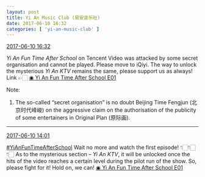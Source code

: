 ```yaml
---
layout: post
title: Yi An Music Club (易安音乐社)
date: 2017-06-10 16:32
categories: [ 'yi-an-music-club' ]
---
```


<div class="weibo-info">
  <a href="http://weibo.com/6094546964/F7bBFaBlL">2017-06-10 16:32</a>
</div>

*Yi An Fun Time After School* on Tencent Video was attacked by some secret organisation and cannot be played. Please move to iQiyi. The way to unlock the mysterious *Yi An KTV* remains the same, please support us as always! Link :point_right:🏻 [◉ Yi An Fun Time After School E01](https://www.youtube.com/watch?v=_WF_fH6IbQo)

<!-- more -->

Note:
1. The so-called “secret organisation” is no doubt Beijing Time Fengjun (北京时代峰峻) on the aggressive claim on the authorisation of the publicity of some entertainers in Original Plan (原际画).

---

<div class="weibo-info">
  <a href="http://weibo.com/6094546964/F7aCwAvko">2017-06-10 14:01</a>
</div>

[#YiAnFunTimeAfterSchool](http://weibo.com/p/100808bad46130a6c7f06116b4183fd352744b) Wait no more and watch the first episode! :point_down:🏻:point_down:🏻:point_down:🏻 As to the mysterious section – *Yi An KTV*, it will be unlocked once the hits of the video reaches a certain level during the pilot run of the show. So, please fight for it! Hold on, we can! [◉ Yi An Fun Time After School E01](https://v.qq.com/x/page/m0512qw7rv9.html)
